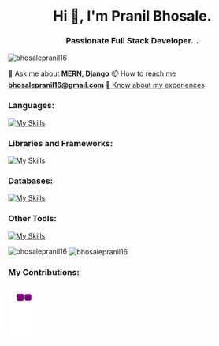 <h1 align="center">Hi 👋, I'm Pranil Bhosale.</h1>
<h3 align="center">Passionate Full Stack Developer...</h3>

<p align="left"> <img src="https://komarev.com/ghpvc/?username=bhosalepranil16&label=Profile%20views&color=0e75b6&style=flat" alt="bhosalepranil16" /> </p>

💬 Ask me about **MERN, Django**
📫 How to reach me **bhosalepranil16@gmail.com**
[📄 Know about my experiences](https://drive.google.com/file/d/1Y04MAK0SzUs1Oy6sb1OVqhW3_sl26y4v/view?usp=sharing)

<h3 align="left">Languages:</h3>

[![My Skills](https://skillicons.dev/icons?i=js,python,java,c,cpp,html,css,graphql)](https://skillicons.dev)


<h3 align="left">Libraries and Frameworks:</h3>

[![My Skills](https://skillicons.dev/icons?i=nodejs,express,django,react,redux,next,vue,bootstrap,tailwind)](https://skillicons.dev)


<h3 align="left">Databases:</h3>

[![My Skills](https://skillicons.dev/icons?i=mongodb,mysql,postgres)](https://skillicons.dev)


<h3 align="left">Other Tools:</h3>

[![My Skills](https://skillicons.dev/icons?i=git,firebase,heroku,linux)](https://skillicons.dev)


<p><img align="left" src="https://github-readme-stats.vercel.app/api/top-langs?username=daigavane70&show_icons=true&locale=en&layout=compact&theme=tokyonight" alt="bhosalepranil16" /></p>

<p>&nbsp;<img align="center" src="https://github-readme-stats.vercel.app/api?username=bhosalepranil16&show_icons=true&theme=tokyonight" alt="bhosalepranil16" /></p>

<h3 align="left">My Contributions:</h3>

![snake gif](https://github.com/bhosalepranil16/bhosalepranil16/blob/output/github-contribution-grid-snake.gif)
